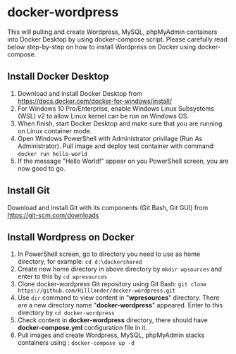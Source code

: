 # docker-wordpress

This will pulling and create Wordpress, MySQL, phpMyAdmin containers into Docker Desktop by using docker-compose script. Please carefully read below step-by-step on how to install Wordpress on Docker using docker-compose.

## Install Docker Desktop
1. Download and install Docker Desktop from https://docs.docker.com/docker-for-windows/install/
2. For Windows 10 Pro/Enterprise, enable Windows Linux Subsystems (WSL) v2 to allow Linux kernel can be run on Windows OS.
3. When finish, start Docker Desktop and make sure that you are running on Linux container mode.
4. Open Windows PowerShell with Administrator privilage (Run As Administrator). Pull image and deploy test container with command:
     `docker run hello-world `
5. If the message "Hello World!" appear on you PowerShell screen, you are now good to go.

## Install Git
Download and install Git with its components (Git Bash, Git GUI) from https://git-scm.com/downloads

## Install Wordpress on Docker
1. In PowerShell screen, go to directory you need to use as home directory, for example: `cd d:\dockershared`
2. Create new home directory in above directory by `mkdir wpsources` and enter to this by `cd wpresources`
3. Clone docker-wordpress Git repository using Git Bash: `git clone https://github.com/Hilllander/docker-wordpress.git`
4. Use `dir` command to view content in "**wpresources**" directory. There are a new directory name "**docker-wordpress**" appeared. Enter to this directory by `cd docker-wordpress`
5. Check content in **docker-wordpress** directory, there should have **docker-compose.yml** configuration file in it.
6. Pull images and create Wordpress, MySQL, phpMyAdmin stacks containers using :  `docker-compose up -d`
